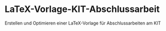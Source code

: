 LaTeX-Vorlage-KIT-Abschlussarbeit
=================================

Erstellen und Optimieren einer LaTeX-Vorlage für Abschlussarbeiten am KIT
